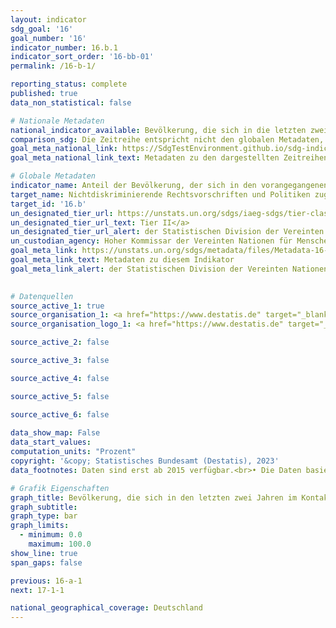 ```yaml
---
layout: indicator    
sdg_goal: '16'    
goal_number: '16'    
indicator_number: 16.b.1    
indicator_sort_order: '16-bb-01'    
permalink: /16-b-1/    

reporting_status: complete    
published: true    
data_non_statistical: false    

# Nationale Metadaten    
national_indicator_available: Bevölkerung, die sich in die letzten zwei Jahren im Kontakt mit öffentlichen Diensten diskriminiert gefühlt hat    
comparison_sdg: Die Zeitreihe entspricht nicht den globalen Metadaten, bietet aber zusätzliche Informationen.    
goal_meta_national_link: https://SdgTestEnvironment.github.io/sdg-indicators/public/Meta/16.b.1.pdf
goal_meta_national_link_text: Metadaten zu den dargestellten Zeitreihen    

# Globale Metadaten    
indicator_name: Anteil der Bevölkerung, der sich in den vorangegangenen 12 Monaten wegen eines nach den internationalen Menschenrechtsnormen verbotenen Diskriminierungsgrunds persönlich diskriminiert oder belästigt gefühlt hat    
target_name: Nichtdiskriminierende Rechtsvorschriften und Politiken zugunsten einer nachhaltigen Entwicklung fördern und durchsetzen    
target_id: '16.b'    
un_designated_tier_url: https://unstats.un.org/sdgs/iaeg-sdgs/tier-classification/'    
un_designated_tier_url_text: Tier II</a>    
un_designated_tier_url_alert: der Statistischen Division der Vereinten Nationen    
un_custodian_agency: Hoher Kommissar der Vereinten Nationen für Menschenrechte (OHCHR)    
goal_meta_link: https://unstats.un.org/sdgs/metadata/files/Metadata-16-0b-01.pdf    
goal_meta_link_text: Metadaten zu diesem Indikator    
goal_meta_link_alert: der Statistischen Division der Vereinten Nationen    
    

# Datenquellen
source_active_1: true
source_organisation_1: <a href="https://www.destatis.de" target="_blank"> Statistisches Bundesamt (Destatis) </a>
source_organisation_logo_1: <a href="https://www.destatis.de" target="_blank"><img src="https://sdg-indikatoren.de/public/OrgImgDe/destatis.png" alt="Logo destatis" style="height:60px; width:148px"/></a>

source_active_2: false

source_active_3: false

source_active_4: false

source_active_5: false

source_active_6: false
    
data_show_map: False    
data_start_values:     
computation_units: "Prozent"    
copyright: '&copy; Statistisches Bundesamt (Destatis), 2023'    
data_footnotes: Daten sind erst ab 2015 verfügbar.<br>• Die Daten basieren auf einer Sonderauswertung und sind nicht öffentlich zugänglich.    

# Grafik Eigenschaften    
graph_title: Bevölkerung, die sich in den letzten zwei Jahren im Kontakt mit öffentlichen Diensten diskriminiert gefühlt hat
graph_subtitle:     
graph_type: bar    
graph_limits:
  - minimum: 0.0
    maximum: 100.0
show_line: true
span_gaps: false    

previous: 16-a-1    
next: 17-1-1    

national_geographical_coverage: Deutschland    
---
```


<span></span>